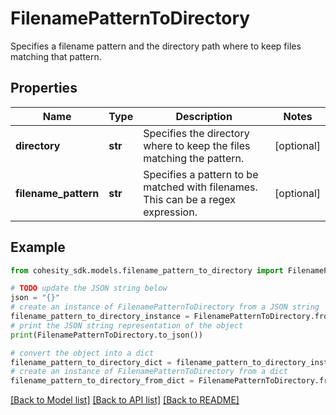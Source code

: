 # FilenamePatternToDirectory

Specifies a filename pattern and the directory path where to keep files matching that pattern.

## Properties

Name | Type | Description | Notes
------------ | ------------- | ------------- | -------------
**directory** | **str** | Specifies the directory where to keep the files matching the pattern. | [optional] 
**filename_pattern** | **str** | Specifies a pattern to be matched with filenames. This can be a regex expression. | [optional] 

## Example

```python
from cohesity_sdk.models.filename_pattern_to_directory import FilenamePatternToDirectory

# TODO update the JSON string below
json = "{}"
# create an instance of FilenamePatternToDirectory from a JSON string
filename_pattern_to_directory_instance = FilenamePatternToDirectory.from_json(json)
# print the JSON string representation of the object
print(FilenamePatternToDirectory.to_json())

# convert the object into a dict
filename_pattern_to_directory_dict = filename_pattern_to_directory_instance.to_dict()
# create an instance of FilenamePatternToDirectory from a dict
filename_pattern_to_directory_from_dict = FilenamePatternToDirectory.from_dict(filename_pattern_to_directory_dict)
```
[[Back to Model list]](../README.md#documentation-for-models) [[Back to API list]](../README.md#documentation-for-api-endpoints) [[Back to README]](../README.md)


